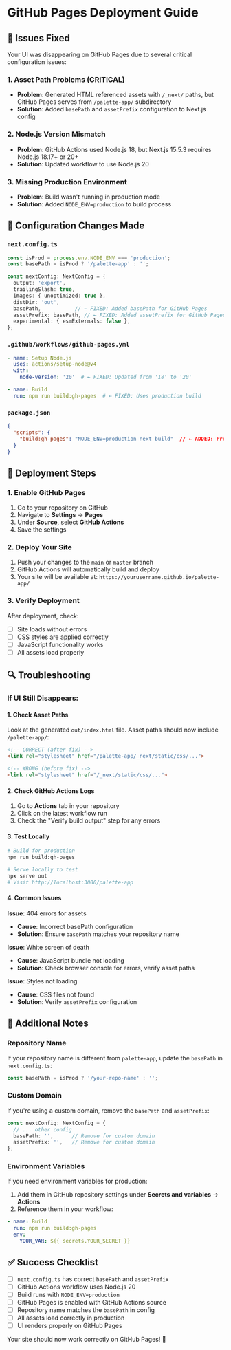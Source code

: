 # GitHub Pages Deployment Guide

## 🚨 Issues Fixed

Your UI was disappearing on GitHub Pages due to several critical configuration issues:

### 1. **Asset Path Problems** (CRITICAL)
- **Problem**: Generated HTML referenced assets with `/_next/` paths, but GitHub Pages serves from `/palette-app/` subdirectory
- **Solution**: Added `basePath` and `assetPrefix` configuration to Next.js config

### 2. **Node.js Version Mismatch**
- **Problem**: GitHub Actions used Node.js 18, but Next.js 15.5.3 requires Node.js 18.17+ or 20+
- **Solution**: Updated workflow to use Node.js 20

### 3. **Missing Production Environment**
- **Problem**: Build wasn't running in production mode
- **Solution**: Added `NODE_ENV=production` to build process

## 🔧 Configuration Changes Made

### `next.config.ts`
```typescript
const isProd = process.env.NODE_ENV === 'production';
const basePath = isProd ? '/palette-app' : '';

const nextConfig: NextConfig = {
  output: 'export',
  trailingSlash: true,
  images: { unoptimized: true },
  distDir: 'out',
  basePath,           // ← FIXED: Added basePath for GitHub Pages
  assetPrefix: basePath, // ← FIXED: Added assetPrefix for GitHub Pages
  experimental: { esmExternals: false },
};
```

### `.github/workflows/github-pages.yml`
```yaml
- name: Setup Node.js
  uses: actions/setup-node@v4
  with:
    node-version: '20'  # ← FIXED: Updated from '18' to '20'

- name: Build
  run: npm run build:gh-pages  # ← FIXED: Uses production build
```

### `package.json`
```json
{
  "scripts": {
    "build:gh-pages": "NODE_ENV=production next build"  // ← ADDED: Production build script
  }
}
```

## 🚀 Deployment Steps

### 1. **Enable GitHub Pages**
1. Go to your repository on GitHub
2. Navigate to **Settings** → **Pages**
3. Under **Source**, select **GitHub Actions**
4. Save the settings

### 2. **Deploy Your Site**
1. Push your changes to the `main` or `master` branch
2. GitHub Actions will automatically build and deploy
3. Your site will be available at: `https://yourusername.github.io/palette-app/`

### 3. **Verify Deployment**
After deployment, check:
- [ ] Site loads without errors
- [ ] CSS styles are applied correctly
- [ ] JavaScript functionality works
- [ ] All assets load properly

## 🔍 Troubleshooting

### If UI Still Disappears:

#### 1. **Check Asset Paths**
Look at the generated `out/index.html` file. Asset paths should now include `/palette-app/`:
```html
<!-- CORRECT (after fix) -->
<link rel="stylesheet" href="/palette-app/_next/static/css/...">

<!-- WRONG (before fix) -->
<link rel="stylesheet" href="/_next/static/css/...">
```

#### 2. **Check GitHub Actions Logs**
1. Go to **Actions** tab in your repository
2. Click on the latest workflow run
3. Check the "Verify build output" step for any errors

#### 3. **Test Locally**
```bash
# Build for production
npm run build:gh-pages

# Serve locally to test
npx serve out
# Visit http://localhost:3000/palette-app
```

#### 4. **Common Issues**

**Issue**: 404 errors for assets
- **Cause**: Incorrect basePath configuration
- **Solution**: Ensure `basePath` matches your repository name

**Issue**: White screen of death
- **Cause**: JavaScript bundle not loading
- **Solution**: Check browser console for errors, verify asset paths

**Issue**: Styles not loading
- **Cause**: CSS files not found
- **Solution**: Verify `assetPrefix` configuration

## 📝 Additional Notes

### Repository Name
If your repository name is different from `palette-app`, update the `basePath` in `next.config.ts`:
```typescript
const basePath = isProd ? '/your-repo-name' : '';
```

### Custom Domain
If you're using a custom domain, remove the `basePath` and `assetPrefix`:
```typescript
const nextConfig: NextConfig = {
  // ... other config
  basePath: '',      // Remove for custom domain
  assetPrefix: '',   // Remove for custom domain
};
```

### Environment Variables
If you need environment variables for production:
1. Add them in GitHub repository settings under **Secrets and variables** → **Actions**
2. Reference them in your workflow:
```yaml
- name: Build
  run: npm run build:gh-pages
  env:
    YOUR_VAR: ${{ secrets.YOUR_SECRET }}
```

## ✅ Success Checklist

- [ ] `next.config.ts` has correct `basePath` and `assetPrefix`
- [ ] GitHub Actions workflow uses Node.js 20
- [ ] Build runs with `NODE_ENV=production`
- [ ] GitHub Pages is enabled with GitHub Actions source
- [ ] Repository name matches the `basePath` in config
- [ ] All assets load correctly in production
- [ ] UI renders properly on GitHub Pages

Your site should now work correctly on GitHub Pages! 🎉
